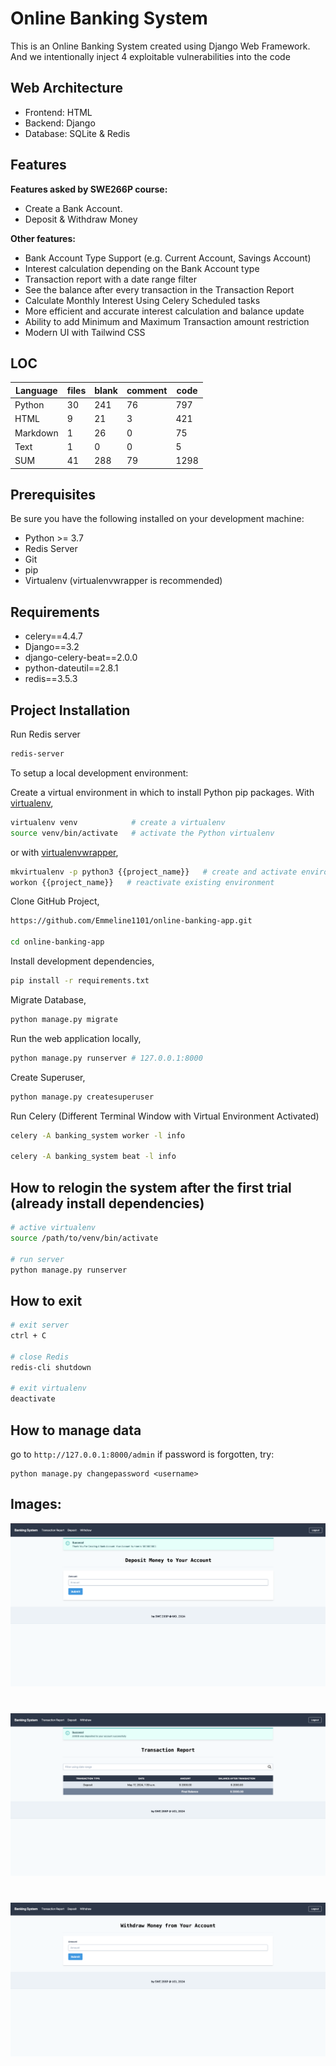 # Online Banking System

This is an Online Banking System created using Django Web Framework. And we intentionally inject 4 exploitable vulnerabilities into the code

## Web Architecture
- Frontend:  HTML
- Backend:   Django
- Database:  SQLite & Redis
  
## Features
**Features asked by SWE266P course:**
* Create a Bank Account.
* Deposit & Withdraw Money
  
**Other features:**  
* Bank Account Type Support (e.g. Current Account, Savings Account)
* Interest calculation depending on the Bank Account type
* Transaction report with a date range filter 
* See the balance after every transaction in the Transaction Report
* Calculate Monthly Interest Using Celery Scheduled tasks
* More efficient and accurate interest calculation and balance update
* Ability to add Minimum and Maximum Transaction amount restriction
* Modern UI with Tailwind CSS

## LOC
| Language | files | blank | comment | code |
|----------|-------|-------|---------|------|
| Python   | 30    | 241   | 76      | 797  |
| HTML     | 9     | 21    | 3       | 421  |
| Markdown | 1     | 26    | 0       | 75   |
| Text     | 1     | 0     | 0       | 5    |
| SUM      | 41    | 288   | 79      | 1298 |

## Prerequisites

Be sure you have the following installed on your development machine:

+ Python >= 3.7
+ Redis Server
+ Git
+ pip
+ Virtualenv (virtualenvwrapper is recommended)

## Requirements

+ celery==4.4.7
+ Django==3.2
+ django-celery-beat==2.0.0
+ python-dateutil==2.8.1
+ redis==3.5.3

## Project Installation

Run Redis server
```bash
redis-server
```

To setup a local development environment:

Create a virtual environment in which to install Python pip packages. With [virtualenv](https://pypi.python.org/pypi/virtualenv),
```bash
virtualenv venv            # create a virtualenv
source venv/bin/activate   # activate the Python virtualenv 
```

or with [virtualenvwrapper](http://virtualenvwrapper.readthedocs.org/en/latest/),
```bash
mkvirtualenv -p python3 {{project_name}}   # create and activate environment
workon {{project_name}}   # reactivate existing environment
```

Clone GitHub Project,
```bash
https://github.com/Emmeline1101/online-banking-app.git

cd online-banking-app
```

Install development dependencies,
```bash
pip install -r requirements.txt
```

Migrate Database,
```bash
python manage.py migrate
```

Run the web application locally,
```bash
python manage.py runserver # 127.0.0.1:8000
```

Create Superuser,
```bash
python manage.py createsuperuser
```

Run Celery
(Different Terminal Window with Virtual Environment Activated)
```bash
celery -A banking_system worker -l info

celery -A banking_system beat -l info
```
## How to relogin the system after the first trial (already install dependencies)
```bash
# active virtualenv
source /path/to/venv/bin/activate

# run server
python manage.py runserver

```

## How to exit
```bash
# exit server
ctrl + C

# close Redis
redis-cli shutdown

# exit virtualenv
deactivate

```
## How to manage data
go to `http://127.0.0.1:8000/admin`
if password is forgotten, try:
```shell
python manage.py changepassword <username>

```
## Images:
![Deposit-Page](https://github.com/Emmeline1101/online-banking-app/blob/main/img/Deposit-Page.png)
#
![Transaction-Report-Page](https://github.com/Emmeline1101/online-banking-app/blob/main/img/Transaction-Report-Page.png)
#
![Withdraw-Page](https://github.com/Emmeline1101/online-banking-app/blob/main/img/Withdraw-Page.png)


